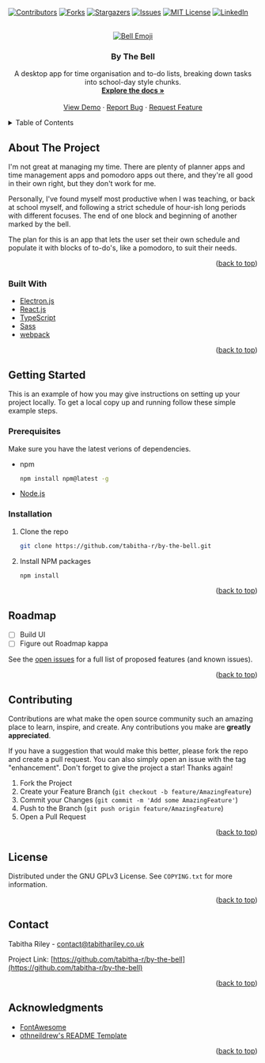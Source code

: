 <div id="top"></div>
<!--
*** Thanks for checking out the Best-README-Template. If you have a suggestion
*** that would make this better, please fork the repo and create a pull request
*** or simply open an issue with the tag "enhancement".
*** Don't forget to give the project a star!
*** Thanks again! Now go create something AMAZING! :D
-->



<!-- PROJECT SHIELDS -->
<!--
*** I'm using markdown "reference style" links for readability.
*** Reference links are enclosed in brackets [ ] instead of parentheses ( ).
*** See the bottom of this document for the declaration of the reference variables
*** for contributors-url, forks-url, etc. This is an optional, concise syntax you may use.
*** https://www.markdownguide.org/basic-syntax/#reference-style-links
-->
[![Contributors][contributors-shield]][contributors-url]
[![Forks][forks-shield]][forks-url]
[![Stargazers][stars-shield]][stars-url]
[![Issues][issues-shield]][issues-url]
[![MIT License][license-shield]][license-url]
[![LinkedIn][linkedin-shield]][linkedin-url]



<!-- PROJECT LOGO -->
<br />
<div align="center">
  <a href="https://github.com/tabitha-r/by-the-bell">
    <img src="https://emojipedia-us.s3.dualstack.us-west-1.amazonaws.com/thumbs/120/microsoft/310/bell_1f514.png" alt="Bell Emoji" >
  </a>

<h3 align="center">By The Bell</h3>

  <p align="center">
    A desktop app for time organisation and to-do lists, breaking down tasks into school-day style chunks.
    <br />
    <a href="https://github.com/tabitha-r/by-the-bell"><strong>Explore the docs »</strong></a>
    <br />
    <br />
    <a href="https://github.com/tabitha-r/by-the-bell">View Demo</a>
    ·
    <a href="https://github.com/tabitha-r/by-the-bell/issues">Report Bug</a>
    ·
    <a href="https://github.com/tabitha-r/by-the-bell/issues">Request Feature</a>
  </p>
</div>



<!-- TABLE OF CONTENTS -->
<details>
  <summary>Table of Contents</summary>
  <ol>
    <li>
      <a href="#about-the-project">About The Project</a>
      <ul>
        <li><a href="#built-with">Built With</a></li>
      </ul>
    </li>
    <li>
      <a href="#getting-started">Getting Started</a>
      <ul>
        <li><a href="#prerequisites">Prerequisites</a></li>
        <li><a href="#installation">Installation</a></li>
      </ul>
    </li>
    <li><a href="#roadmap">Roadmap</a></li>
    <li><a href="#contributing">Contributing</a></li>
    <li><a href="#license">License</a></li>
    <li><a href="#contact">Contact</a></li>
    <li><a href="#acknowledgments">Acknowledgments</a></li>
  </ol>
</details>



<!-- ABOUT THE PROJECT -->
## About The Project

<!-- [![Product Name Screen Shot][product-screenshot]](https://example.com) -->

I'm not great at managing my time. There are plenty of planner apps and time management apps and pomodoro apps out there, and they're all good in their own right, but they don't work for me.

Personally, I've found myself most productive when I was teaching, or back at school myself, and following a strict schedule of hour-ish long periods with different focuses. The end of one block and beginning of another marked by the bell. 

The plan for this is an app that lets the user set their own schedule and populate it with blocks of to-do's, like a pomodoro, to suit their needs.

<p align="right">(<a href="#top">back to top</a>)</p>



### Built With

* [Electron.js](https://www.electronjs.org/)
* [React.js](https://reactjs.org/)
* [TypeScript](https://typescriptlang.org)
* [Sass](https://sass-lang.com/)
* [webpack](https://webpack.js.org/)

<p align="right">(<a href="#top">back to top</a>)</p>



<!-- GETTING STARTED -->
## Getting Started

This is an example of how you may give instructions on setting up your project locally.
To get a local copy up and running follow these simple example steps.

### Prerequisites

Make sure you have the latest verions of dependencies.
* npm
  ```sh
  npm install npm@latest -g
  ```

* [Node.js](https://nodejs.org/en/)

### Installation
1. Clone the repo
   ```sh
   git clone https://github.com/tabitha-r/by-the-bell.git
   ```
2. Install NPM packages
   ```sh
   npm install
   ```

<p align="right">(<a href="#top">back to top</a>)</p>



<!-- ROADMAP -->
## Roadmap

- [ ] Build UI
- [ ] Figure out Roadmap kappa

See the [open issues](https://github.com/tabitha-r/by-the-bell/issues) for a full list of proposed features (and known issues).

<p align="right">(<a href="#top">back to top</a>)</p>



<!-- CONTRIBUTING -->
## Contributing

Contributions are what make the open source community such an amazing place to learn, inspire, and create. Any contributions you make are **greatly appreciated**.

If you have a suggestion that would make this better, please fork the repo and create a pull request. You can also simply open an issue with the tag "enhancement".
Don't forget to give the project a star! Thanks again!

1. Fork the Project
2. Create your Feature Branch (`git checkout -b feature/AmazingFeature`)
3. Commit your Changes (`git commit -m 'Add some AmazingFeature'`)
4. Push to the Branch (`git push origin feature/AmazingFeature`)
5. Open a Pull Request

<p align="right">(<a href="#top">back to top</a>)</p>



<!-- LICENSE -->
## License

Distributed under the GNU GPLv3 License. See `COPYING.txt` for more information.

<p align="right">(<a href="#top">back to top</a>)</p>



<!-- CONTACT -->
## Contact

Tabitha Riley - contact@tabithariley.co.uk

Project Link: [https://github.com/tabitha-r/by-the-bell](https://github.com/tabitha-r/by-the-bell)

<p align="right">(<a href="#top">back to top</a>)</p>



<!-- ACKNOWLEDGMENTS -->
## Acknowledgments

* [FontAwesome](https://fontawesome.com/)
* [othneildrew's README Template](https://github.com/othneildrew/Best-README-Template)

<p align="right">(<a href="#top">back to top</a>)</p>



<!-- MARKDOWN LINKS & IMAGES -->
<!-- https://www.markdownguide.org/basic-syntax/#reference-style-links -->
[contributors-shield]: https://img.shields.io/github/contributors/tabitha-r/by-the-bell.svg?style=for-the-badge
[contributors-url]: https://github.com/tabitha-r/by-the-bell/graphs/contributors
[forks-shield]: https://img.shields.io/github/forks/tabitha-r/by-the-bell.svg?style=for-the-badge
[forks-url]: https://github.com/tabitha-r/by-the-bell/network/members
[stars-shield]: https://img.shields.io/github/stars/tabitha-r/by-the-bell.svg?style=for-the-badge
[stars-url]: https://github.com/tabitha-r/by-the-bell/stargazers
[issues-shield]: https://img.shields.io/github/issues/tabitha-r/by-the-bell.svg?style=for-the-badge
[issues-url]: https://github.com/tabitha-r/by-the-bell/issues
[license-shield]: https://img.shields.io/github/license/tabitha-r/by-the-bell.svg?style=for-the-badge
[license-url]: https://github.com/tabitha-r/by-the-bell/blob/master/LICENSE.txt
[linkedin-shield]: https://img.shields.io/badge/-LinkedIn-black.svg?style=for-the-badge&logo=linkedin&colorB=555
[linkedin-url]: https://linkedin.com/in/tabitha-r
[product-screenshot]: https://github.com/othneildrew/Best-README-Template/raw/master/images/screenshot.png
